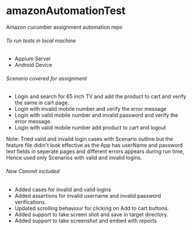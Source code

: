 # amazonAutomationTest

Amazon cucumber assignment automation repo

###### To run tests in local machine

-   Appium Server
-   Android Device

###### Scenario covered for assignment

- Login and search for 65 inch TV and add the product to cart and verify the same in cart page.
- Login with invalid mobile number and verify the error message
- Login with vaild mobile number and invalid password and verify the error message.
- Login with valid mobile number add product to cart and logout

Note: Tried valid and invalid login cases with Scenario outline but the feature file didin't look effective
as the App has userName and password text fields in seperate pages and different errors appears during run time,
Hence used only Scenarios with valid and invalid logins.

###### New Commit included
- Added cases for invalid and valid logins
- Added assertions for invalid username and invalid password verifications.
- Updated scrolling behaviour for clicking on Add to cart buttons.
- Added support to take screen shot and save in target directory.
- Added support to take screenshot and embed with reports


